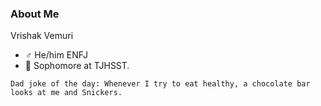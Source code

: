 ### About Me

Vrishak Vemuri 
- ♂️ He/him ENFJ
- 📓 Sophomore at TJHSST.



```
Dad joke of the day: Whenever I try to eat healthy, a chocolate bar looks at me and Snickers.
```
<!-- [![Vrishak's GitHub stats](https://github-readme-stats.vercel.app/api?username=vninja007)](https://github.com/anuraghazra/github-readme-stats) <br/> -->
